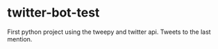 # twitter-bot-test
First python project using the tweepy and twitter api. Tweets to the last mention.
